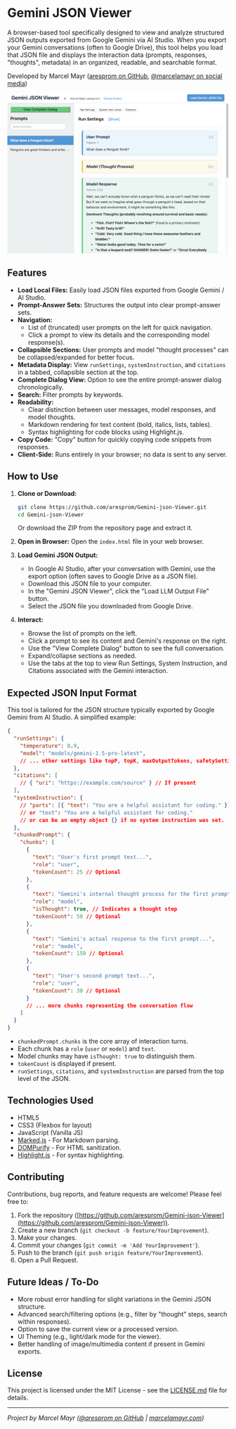 # Gemini JSON Viewer

A browser-based tool specifically designed to view and analyze structured JSON outputs exported from Google Gemini via AI Studio. When you export your Gemini conversations (often to Google Drive), this tool helps you load that JSON file and displays the interaction data (prompts, responses, "thoughts", metadata) in an organized, readable, and searchable format.

Developed by Marcel Mayr ([aresprom on GitHub](https://github.com/aresprom), [@marcelamayr on social media](https://marcelamayr.com))


![Screenshot of Gemini JSON Viewer](screenshot.png)

## Features

*   **Load Local Files:** Easily load JSON files exported from Google Gemini / AI Studio.
*   **Prompt-Answer Sets:** Structures the output into clear prompt-answer sets.
*   **Navigation:**
    *   List of (truncated) user prompts on the left for quick navigation.
    *   Click a prompt to view its details and the corresponding model response(s).
*   **Collapsible Sections:** User prompts and model "thought processes" can be collapsed/expanded for better focus.
*   **Metadata Display:** View `runSettings`, `systemInstruction`, and `citations` in a tabbed, collapsible section at the top.
*   **Complete Dialog View:** Option to see the entire prompt-answer dialog chronologically.
*   **Search:** Filter prompts by keywords.
*   **Readability:**
    *   Clear distinction between user messages, model responses, and model thoughts.
    *   Markdown rendering for text content (bold, italics, lists, tables).
    *   Syntax highlighting for code blocks using Highlight.js.
*   **Copy Code:** "Copy" button for quickly copying code snippets from responses.
*   **Client-Side:** Runs entirely in your browser; no data is sent to any server.

## How to Use

1.  **Clone or Download:**
    ```bash
    git clone https://github.com/aresprom/Gemini-json-Viewer.git
    cd Gemini-json-Viewer
    ```
    Or download the ZIP from the repository page and extract it.

2.  **Open in Browser:**
    Open the `index.html` file in your web browser.

3.  **Load Gemini JSON Output:**
    *   In Google AI Studio, after your conversation with Gemini, use the export option (often saves to Google Drive as a JSON file).
    *   Download this JSON file to your computer.
    *   In the "Gemini JSON Viewer", click the "Load LLM Output File" button.
    *   Select the JSON file you downloaded from Google Drive.

4.  **Interact:**
    *   Browse the list of prompts on the left.
    *   Click a prompt to see its content and Gemini's response on the right.
    *   Use the "View Complete Dialog" button to see the full conversation.
    *   Expand/collapse sections as needed.
    *   Use the tabs at the top to view Run Settings, System Instruction, and Citations associated with the Gemini interaction.

## Expected JSON Input Format

This tool is tailored for the JSON structure typically exported by Google Gemini from AI Studio. A simplified example:

```json
{
  "runSettings": {
    "temperature": 0.9,
    "model": "models/gemini-1.5-pro-latest",
    // ... other settings like topP, topK, maxOutputTokens, safetySettings
  },
  "citations": [
    // { "uri": "https://example.com/source" } // If present
  ],
  "systemInstruction": {
    // "parts": [{ "text": "You are a helpful assistant for coding." }]
    // or "text": "You are a helpful assistant for coding."
    // or can be an empty object {} if no system instruction was set.
  },
  "chunkedPrompt": {
    "chunks": [
      {
        "text": "User's first prompt text...",
        "role": "user",
        "tokenCount": 25 // Optional
      },
      {
        "text": "Gemini's internal thought process for the first prompt...",
        "role": "model",
        "isThought": true, // Indicates a thought step
        "tokenCount": 50 // Optional
      },
      {
        "text": "Gemini's actual response to the first prompt...",
        "role": "model",
        "tokenCount": 150 // Optional
      },
      {
        "text": "User's second prompt text...",
        "role": "user",
        "tokenCount": 30 // Optional
      }
      // ... more chunks representing the conversation flow
    ]
  }
}
```
*   `chunkedPrompt.chunks` is the core array of interaction turns.
*   Each chunk has a `role` (`user` or `model`) and `text`.
*   Model chunks may have `isThought: true` to distinguish them.
*   `tokenCount` is displayed if present.
*   `runSettings`, `citations`, and `systemInstruction` are parsed from the top level of the JSON.

## Technologies Used

*   HTML5
*   CSS3 (Flexbox for layout)
*   JavaScript (Vanilla JS)
*   [Marked.js](https://marked.js.org/) - For Markdown parsing.
*   [DOMPurify](https://github.com/cure53/DOMPurify) - For HTML sanitization.
*   [Highlight.js](https://highlightjs.org/) - For syntax highlighting.

## Contributing

Contributions, bug reports, and feature requests are welcome! Please feel free to:
1.  Fork the repository ([https://github.com/aresprom/Gemini-json-Viewer](https://github.com/aresprom/Gemini-json-Viewer)).
2.  Create a new branch (`git checkout -b feature/YourImprovement`).
3.  Make your changes.
4.  Commit your changes (`git commit -m 'Add YourImprovement'`).
5.  Push to the branch (`git push origin feature/YourImprovement`).
6.  Open a Pull Request.

## Future Ideas / To-Do

*   More robust error handling for slight variations in the Gemini JSON structure.
*   Advanced search/filtering options (e.g., filter by "thought" steps, search within responses).
*   Option to save the current view or a processed version.
*   UI Theming (e.g., light/dark mode for the viewer).
*   Better handling of image/multimedia content if present in Gemini exports.

## License

This project is licensed under the MIT License - see the [LICENSE.md](LICENSE.md) file for details.

---

*Project by Marcel Mayr ([@aresprom on GitHub](https://github.com/aresprom) | [marcelamayr.com](https://marcelamayr.com))*
